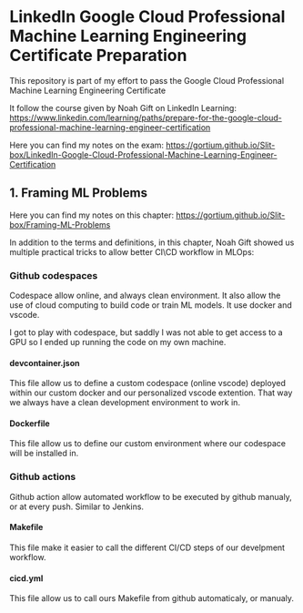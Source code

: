 # LinkedIn Google Cloud Professional Machine Learning Engineering Certificate Preparation
This repository is part of my effort to pass the Google Cloud Professional Machine Learning Engineering Certificate

It follow the course given by Noah Gift on LinkedIn Learning: https://www.linkedin.com/learning/paths/prepare-for-the-google-cloud-professional-machine-learning-engineer-certification

Here you can find my notes on the exam: https://gortium.github.io/Slit-box/LinkedIn-Google-Cloud-Professional-Machine-Learning-Engineer-Certification

## 1. Framing ML Problems
Here you can find my notes on this chapter: https://gortium.github.io/Slit-box/Framing-ML-Problems

In addition to the terms and definitions, in this chapter, Noah Gift showed us multiple practical tricks to allow better CI\CD workflow in MLOps:

### Github codespaces
Codespace allow online, and always clean environment. It also allow the use of cloud computing to build code or train ML models. It use docker and vscode.

I got to play with codespace, but saddly I was not able to get access to a GPU so I ended up running the code on my own machine.

#### devcontainer.json
This file allow us to define a custom codespace (online vscode) deployed within our custom docker and our personalized vscode extention. That way we always have a clean development environment to work in.

#### Dockerfile
This file allow us to define our custom environment where our codespace will be installed in.

### Github actions
Github action allow automated workflow to be executed by github manualy, or at every push. Similar to Jenkins.

#### Makefile
This file make it easier to call the different CI/CD steps of our develpment workflow.

#### cicd.yml
This file allow us to call ours Makefile from github automaticaly, or manualy.

